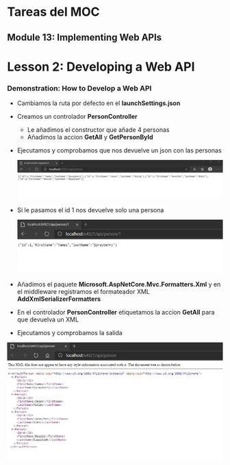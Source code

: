 # Tareas del MOC

## Module 13: Implementing Web APIs

# Lesson 2: Developing a Web API

### Demonstration: How to Develop a Web API

- Cambiamos la ruta por defecto en el **launchSettings.json**

- Creamos un controlador **PersonController**

  - Le añadimos el constructor que añade 4 personas
  - Añadimos la accion **GetAll** y **GetPersonById**

- Ejecutamos y comprobamos que nos devuelve un json con las personas

  

  ![](./img/Captura1.jpg)

  

- Si le pasamos el id 1 nos devuelve solo una persona

  

  ![](./img/Captura2.jpg)

  

- Añadimos el paquete **Microsoft.AspNetCore.Mvc.Formatters.Xml**  y en el middleware registramos el formateador XML **AddXmlSerializerFormatters**

- En el controlador **PersonController** etiquetamos la accion **GetAll** para que devuelva un XML

- Ejecutamos y comprobamos la salida



![](./img/Captura3.jpg)